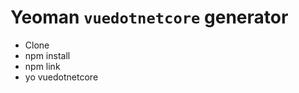 Yeoman `vuedotnetcore` generator
=======================

* Clone
* npm install
* npm link
* yo vuedotnetcore

